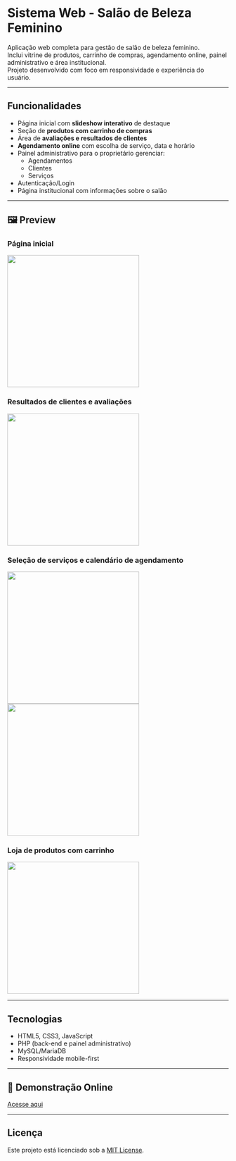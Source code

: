 # Sistema Web - Salão de Beleza Feminino

Aplicação web completa para gestão de salão de beleza feminino.  
Inclui vitrine de produtos, carrinho de compras, agendamento online, painel administrativo e área institucional.  
Projeto desenvolvido com foco em responsividade e experiência do usuário.

---

## Funcionalidades

- Página inicial com **slideshow interativo** de destaque
- Seção de **produtos com carrinho de compras**
- Área de **avaliações e resultados de clientes**
- **Agendamento online** com escolha de serviço, data e horário
- Painel administrativo para o proprietário gerenciar:
  - Agendamentos
  - Clientes
  - Serviços
- Autenticação/Login
- Página institucional com informações sobre o salão

---

## 🖼️ Preview

### Página inicial
<img src="prints/print1.png" width="300">

### Resultados de clientes e avaliações
<img src="prints/print2.png" width="300">

### Seleção de serviços e calendário de agendamento
<img src="prints/print3.png" width="300">
<img src="prints/print4.png" width="300">

### Loja de produtos com carrinho
<img src="prints/print5.png" width="300">

---

## Tecnologias

- HTML5, CSS3, JavaScript
- PHP (back-end e painel administrativo)
- MySQL/MariaDB
- Responsividade mobile-first

---

## 🔗 Demonstração Online

<a href="https://peru-tiger-506075.hostingersite.com" target="_blank">Acesse aqui</a>

---

##  Licença

Este projeto está licenciado sob a [MIT License](LICENSE).
